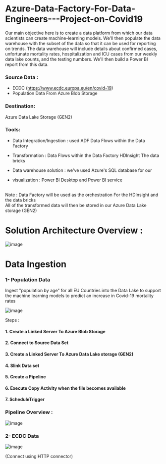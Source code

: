 
# Azure-Data-Factory-For-Data-Engineers---Project-on-Covid19

Our main objective here is to create a data platform from which our data scientists can create machine-learning models. We'll then populate the data warehouse with the subset of the data so that it can be used for reporting on trends. The data warehouse will include details about confirmed cases, unfortunate mortality rates, hospitalization and ICU cases from our weekly data lake counts, and the testing numbers. We'll then build a Power BI report from this data.


### Source Data :
- ECDC (https://www.ecdc.europa.eu/en/covid-19) 
- Population Data From Azure Blob Storage 

### Destination: <br>
 Azure Data Lake Storage (GEN2) <br>
 
 ### Tools: <br> 
 - Data Integration/Ingestion : 
 used ADF Data Flows within the Data Factory  
 
 - Transformation : 
 Data Flows within the Data Factory
 HDInsight
 The data bricks 
 
 - Data warehouse solution : 
  we've used Azure's SQL database for our 
 
 - visualization : 
 Power BI Desktop and Power BI service  


<br> Note :
Data Factory will be used as the orchestration For the HDInsight and the data bricks  <br>
All of the transformed data will then be stored in our Azure Data Lake storage (GEN2)


# Solution Architecture Overview : 
![image](https://github.com/AbdallahQoutbAli/Azure-Data-Factory-For-Data-Engineers---Project-on-Covid19/assets/47276503/fb200fd3-5381-4d03-8f6c-b4a464b8fb07)

 # Data Ingestion 
 ###  1- Population Data 
 
Ingest "population by age" for all EU Countries into the Data Lake to support the machine learning models to predict an increase in Covid-19 mortality rates

![image](https://github.com/AbdallahQoutbAli/Azure-Data-Factory-For-Data-Engineers---Project-on-Covid19/assets/47276503/50abaa2e-13aa-471c-9cfc-e36f78e4834d)


Steps : 
#### 1. Create a Linked Server To Azure Blob Storage 
#### 2. Connect to Source Data Set
#### 3. Create a Linked Server To Azure Data Lake storage (GEN2)
#### 4. Slink Data set
#### 5. Create a Pipeline
#### 6. Execute Copy Activity when the file becomes available
#### 7. ScheduleTrigger<br>

 ### Pipeline Overview : 


![image](https://github.com/AbdallahQoutbAli/Azure-Data-Factory-For-Data-Engineers---Project-on-Covid19/assets/47276503/6c17c903-8d2f-406e-9b6c-bfac9300fba5)

 ### 2- ECDC Data 
![image](https://github.com/AbdallahQoutbAli/Azure-Data-Factory-For-Data-Engineers---Project-on-Covid19/assets/47276503/d0acf9ab-a238-4eb2-90e2-b502f0e33e85)


(Connect using HTTP connector) 
 
